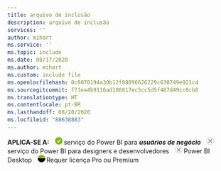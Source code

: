 ```yaml
---
title: arquivo de inclusão
description: arquivo de inclusão
services: ''
author: mihart
ms.service: ''
ms.topic: include
ms.date: 08/17/2020
ms.author: mihart
ms.custom: include file
ms.openlocfilehash: 0c8070194a30b12f88096626229c630749e921c4
ms.sourcegitcommit: f73ea4b9116ad186817ec5cc5d5f487d49cc0cb0
ms.translationtype: HT
ms.contentlocale: pt-BR
ms.lasthandoff: 08/20/2020
ms.locfileid: "88638883"
---
```

<Token>**APLICA-SE A:** ![sim](media/yes.png)serviço do Power BI para ***usuários de negócio*** ![não](media/no.png)serviço do Power BI para designers e desenvolvedores ![não](media/no.png)Power BI Desktop ![sim](media/maybe.png)Requer licença Pro ou Premium </Token>